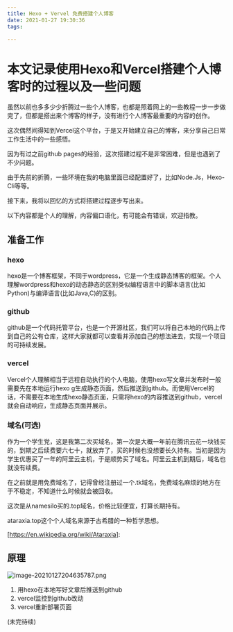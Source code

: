 ```yaml
---
title: Hexo + Vervel 免费搭建个人博客
date: 2021-01-27 19:30:36
tags:

---
```


# 本文记录使用Hexo和Vercel搭建个人博客时的过程以及一些问题



虽然以前也多多少少折腾过一些个人博客，也都是照着网上的一些教程一步一步做完了，但都是搭出来个博客的样子，没有进行个人博客最重要的内容的创作。

这次偶然间得知到Vercel这个平台，于是又开始建立自己的博客，来分享自己日常工作生活中的一些感悟。

因为有过之前github pages的经验，这次搭建过程不是非常困难，但是也遇到了不少问题。

由于先前的折腾，一些环境在我的电脑里面已经配置好了，比如Node.Js，Hexo-Cli等等。

接下来，我将以回忆的方式将搭建过程逐步写出来。

以下内容都是个人的理解，内容偏口语化，有可能会有错误，欢迎指教。

##  准备工作

### hexo

hexo是一个博客框架，不同于wordpress，它是一个生成静态博客的框架。个人理解wordpress和hexo的动态静态的区别类似编程语言中的脚本语言(比如Python)与编译语言(比如Java,C)的区别。

### github

github是一个代码托管平台，也是一个开源社区，我们可以将自己本地的代码上传到自己的公有仓库，这样大家就都可以查看并添加自己的想法进去，实现一个项目的可持续发展。

### vercel

Vercel个人理解相当于远程自动执行的个人电脑，使用hexo写文章并发布时一般需要先在本地运行hexo g生成静态页面，然后推送到github。而使用Vercel的话，不需要在本地生成hexo静态页面，只需将hexo的内容推送到github，vercel就会自动响应，生成静态页面并展示。

### 域名(可选)

作为一个学生党，这是我第二次买域名，第一次是大概一年前在腾讯云花一块钱买的，到期之后续费要六七十，就放弃了，买的时候也没想要长久持有。当初是因为学生优惠买了一年的阿里云主机，于是顺势买了域名。阿里云主机到期后，域名也就没有续费。

在之前就是用免费域名了，记得曾经注册过一个.tk域名，免费域名麻烦的地方在于不稳定，不知道什么时候就会被回收。

这次是从namesilo买的.top域名，价格比较便宜，打算长期持有。

ataraxia.top这个个人域名来源于古希腊的一种哲学思想。

[https://en.wikipedia.org/wiki/Ataraxia]: 



## 原理

![image-20210127204635787.png](https://i.loli.net/2021/01/27/OqDxzovR7EmGwZK.png)

1. 用hexo在本地写好文章后推送到github
2. vercel监控到github改动
3. vercel重新部署页面

(未完待续)